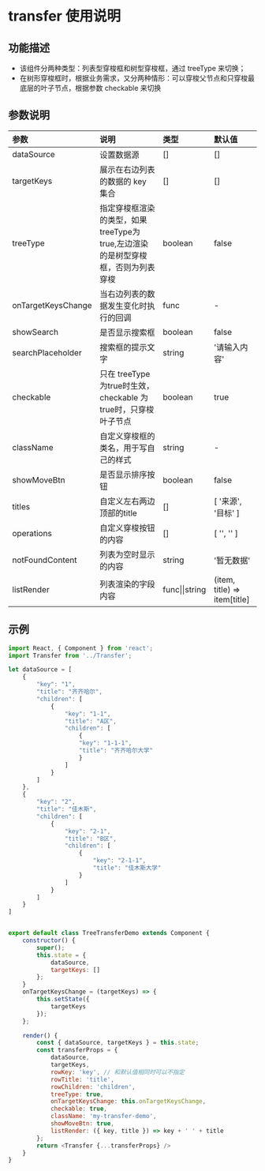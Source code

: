<!--
 * @Author: bbqin
 * @Date: 2021-07-19 09:47:25
 * @LastEditTime: 2021-07-19 09:47:41
 * @LastEditors: bbqin
 * @Description: 啥功能呢
 * @FilePath: \Platform_Front\src\platform\base\TransferBox\README.md
 * 这锅我不背
-->

# transfer 使用说明

## 功能描述
- 该组件分两种类型：列表型穿梭框和树型穿梭框，通过 treeType 来切换；
- 在树形穿梭框时，根据业务需求，又分两种情形：可以穿梭父节点和只穿梭最底层的叶子节点，根据参数 checkable 来切换

## 参数说明

|参数|说明|类型|默认值|
|:--|:--|:--|:--|
|dataSource|设置数据源|[]|[]|
|targetKeys|展示在右边列表的数据的 key 集合|[]|[]|
|treeType|指定穿梭框渲染的类型，如果treeType为 true,左边渲染的是树型穿梭框，否则为列表穿梭|boolean|false|
|onTargetKeysChange|当右边列表的数据发生变化时执行的回调|func|-|
|showSearch|是否显示搜索框|boolean|false|
|searchPlaceholder|搜索框的提示文字|string|'请输入内容'|
|checkable|只在 treeType 为true时生效，checkable 为 true时，只穿梭叶子节点|boolean|true|
|className|自定义穿梭框的类名，用于写自己的样式|string|-|
|showMoveBtn|是否显示排序按钮|boolean|false|
|titles|自定义左右两边顶部的title|[]|[ '来源', '目标' ]
|operations|自定义穿梭按钮的内容|[]|[ '', '' ]|
|notFoundContent|列表为空时显示的内容|string|'暂无数据'|
|listRender|列表渲染的字段内容|func\|\|string| (item, title) => item[title]|

## 示例
```js
import React, { Component } from 'react';
import Transfer from '../Transfer';

let dataSource = [
    {
        "key": "1",
        "title": "齐齐哈尔",
        "children": [
            {
                "key": "1-1",
                "title": "A区",
                "children": [
                    {
                    "key": "1-1-1",
                    "title": "齐齐哈尔大学"
                    }
                ]
            }
        ]
	},
	{
        "key": "2",
        "title": "佳木斯",
        "children": [
            {
                "key": "2-1",
                "title": "B区",
                "children": [
    	            {
                        "key": "2-1-1",
                        "title": "佳木斯大学"
                    }
                ]
    	    }
        ]
    }
]


export default class TreeTransferDemo extends Component {
	constructor() {
		super();
		this.state = {
			dataSource,
			targetKeys: []
		};
	}
	onTargetKeysChange = (targetKeys) => {
		this.setState({
			targetKeys
		});
	};

	render() {
		const { dataSource, targetKeys } = this.state;
		const transferProps = {
			dataSource,
			targetKeys,
			rowKey: 'key', // 和默认值相同时可以不指定
			rowTitle: 'title',
			rowChildren: 'children',
			treeType: true,
			onTargetKeysChange: this.onTargetKeysChange,
			checkable: true,
			className: 'my-transfer-demo',
			showMoveBtn: true,
			listRender: ({ key, title }) => key + ' ' + title
		};
		return <Transfer {...transferProps} />
	}
}

```
